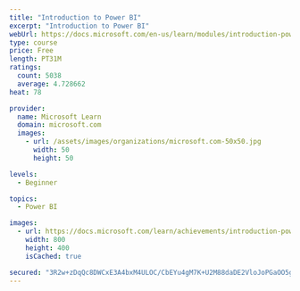```yaml
---
title: "Introduction to Power BI"
excerpt: "Introduction to Power BI"
webUrl: https://docs.microsoft.com/en-us/learn/modules/introduction-power-bi/
type: course
price: Free
length: PT31M
ratings:
  count: 5038
  average: 4.728662
heat: 78

provider:
  name: Microsoft Learn
  domain: microsoft.com
  images:
    - url: /assets/images/organizations/microsoft.com-50x50.jpg
      width: 50
      height: 50

levels:
  - Beginner

topics:
  - Power BI

images:
  - url: https://docs.microsoft.com/learn/achievements/introduction-power-bi-social.png
    width: 800
    height: 400
    isCached: true

secured: "3R2w+zDqQc8DWCxE3A4bxM4ULOC/CbEYu4gM7K+U2M88daDE2VloJoPGaOO5geyGY93wovht9rdi0ijIOOk3oIcArSBToQVzr2xINsgxwAt0h72tz+Wfmmm40Xvn43e7cuACsJgP/gzBMvVN6cuo5+nVTsaE/yGBJQfeLQAdxJWiin2COIBbDZ16qCvSS2/0pH8YR0JNZzPwtllbzzv/V1WO4hHqAvVVQb5p6yueSP1mHlnzTAfTRXG6yQ/PjCZaTf3EWJUpQe+7nIcte6jAs1HltDKVxJ/9ZvUdcnHyLalmpHoX/crcBQlmucc+Oun6oujEvg3HbFZeEAsioZTR6KF7GmxqPf0a09j9aNJaLTzqzwQKn6TDuSOVMHD8Jh9skuNzGtU/fM85+ephmlppapfwv8uJnPgJxhh7c+pzPHw=;1cVjyl2d7RXFm1oo6DwEqg=="
---
```


